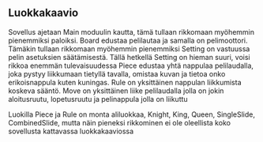 ## Luokkakaavio
Sovellus ajetaan Main moduulin kautta, tämä tullaan rikkomaan myöhemmin pienemmiksi paloiksi.
Board edustaa pelilautaa ja samalla on pelimoottori. Tämäkin tullaan rikkomaan myöhemmin pienemmiksi
Setting on vastuussa pelin asetuksien säätämisestä. Tällä hetkellä Setting on hieman suuri, voisi rikkoa enemmän tulevaisuudessa
Piece edustaa yhtä nappulaa pelilaudalla, joka pystyy liikkumaan tietyllä tavalla, omistaa kuvan ja tietoa onko erikoisnappula kuten kuningas.
Rule on yksittäinen nappulan liikkumista koskeva sääntö.
Move on yksittäinen liike pelilaudalla jolla on jokin aloitusruutu, lopetusruutu ja pelinappula jolla on liikuttu

Luokilla Piece ja Rule on monta aliluokkaa, Knight, King, Queen, SingleSlide, CombinedSlide, mutta näin pieneksi rikkominen ei ole oleellista koko sovellusta kattavassa luokkakaaviossa

